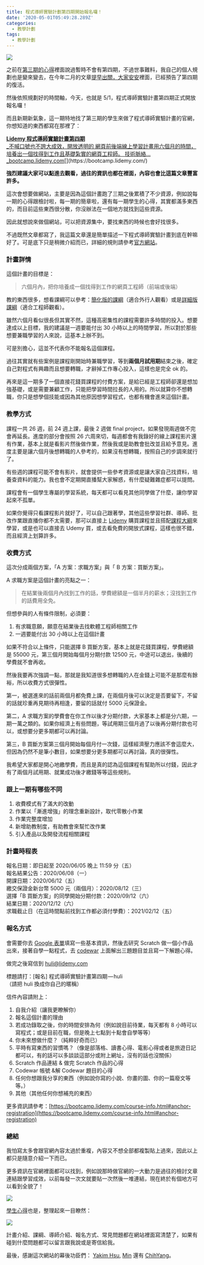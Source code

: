 ```yaml
---
title: 程式導師實驗計劃第四期開始報名囉！
date: '2020-05-01T05:49:28.289Z'
categories:
  - 教學計劃
tags:
  - 教學計劃
---
```


![](/img/lidemy-mentor-program-4th-39f58a00067c/0__XSsBHNBIe02MwNtz.png)

之前在[第三期的心得](https://medium.com/@hulitw/mentor-program-3rd-result-df178bb55f4)裡面說過暫時不會有第四期，不過世事難料，我自己的個人規劃也是變來變去，在今年二月的文章[提早出關，大家安安](https://medium.com/@hulitw/i-failed-9386c6b0a681)裡面，已經預告了第四期的復活。

然後依照規劃好的時間軸，今天，也就是 5/1，程式導師實驗計畫第四期正式開放報名囉！

而且新期新氣象，這一期特地找了第三期的學生來做了程式導師實驗計畫的官網，你想知道的東西都寫在那裡了：

[**Lidemy 程式導師實驗計畫第四期**  
_不喊口號也不誇大成效，開放透明的 網頁前後端線上學習計畫用六個月的時間，培養出一個找得到工作且基礎紮實的網頁工程師。 技術脈絡…_bootcamp.lidemy.com](https://bootcamp.lidemy.com/ "https://bootcamp.lidemy.com/")[](https://bootcamp.lidemy.com/)

**強烈建議大家可以點進去觀看，過往的資訊也都在裡面，內容也會比這篇文章豐富許多。**

這次會想要做網站，主要是因為這個計畫跑了三期之後累積了不少資源，例如說每一期的心得跟檢討啦，每一期的簡章啦，還有每一期學生的心得，其實都滿多東西的，而目前這些東西很分散，你沒辦法在一個地方就找到這些資源。

因此就想說來做個網站，可以把資源集中，要找東西的時候也會好找很多。

不過既然文章都寫了，我這篇文章還是簡單描述一下程式導師實驗計畫到底在幹嘛好了。可是底下只是稍微介紹而已，詳細的規則請參考[官方網站](https://bootcamp.lidemy.com/)。

### 計畫詳情

這個計畫的目標是：

> 六個月內，把你培養成一個找得到工作的網頁工程師（前端或後端）

教的東西很多，想看課綱可以參考：[簡化版的課綱](https://bootcamp.lidemy.com/syllabus.html)（適合外行人觀看）或是[詳細版課綱](https://github.com/Lidemy/mentor-program-4th)（適合工程師觀看）。

雖然六個月看似很長但其實不然，這種高密集性的課程需要許多時間的投入。想要達成以上目標，我的建議是一週要能付出 30 小時以上的時間學習，所以對於那些想要兼職學習的人來說，這基本上辦不到。

可是別擔心，這並不代表你不能報名這個課程。

過往其實就有些案例是課程剛開始時兼職學習，等到**兩個月試用期**結束之後，確定自己對程式有興趣而且想要轉職，才辭掉工作專心投入，這樣也是完全 ok 的。

再來是這一期多了一個直接花錢買課程的付費方案，是給已經是工程師卻還是想加強基礎，或是需要兼顧工作，只能把學習時間拉長的人用的。所以就算你不想轉職，你只是想學個技能或因為其他原因想學習程式，也都有機會進來這個計畫。

### 教學方式

課程一共 26 週，前 24 週上課，最後 2 週做 final project，如果發現兩週做不完會再延長。進度的部分會按照 26 六周來切，每週都會有我錄好的線上課程影片還有作業，基本上就是看影片然後做作業，然後我或是助教會批改並且給予意見。進度主要是讓六個月後想轉職的人參考的，如果沒有想轉職，按照自己的步調來就行了。

有些週的課程可能不會有影片，就會提供一些參考資源或是讓大家自己找資料，培養查資料的能力。我也會不定期開直播幫大家解惑，有什麼疑難雜症都可以提問。

課程會有一個學生專屬的學習系統，每天都可以看見其他同學做了什麼，讓你學習起來不孤單。

如果你覺得只看課程影片就好了，可以自己跟著學，其他這些學習社群、導師、批改作業跟直播你都不太需要，那可以直接上 [Lidemy](https://lidemy.com/) 購買課程並且搭配[課程大綱](https://github.com/Lidemy/mentor-program-4th)來學習，或是也可以直接去 Udemy 買，或去看免費的開放式課程，這樣也很不錯，而且經濟上划算許多。

### 收費方式

這次分成兩個方案，「A 方案：求職方案」與「 B 方案：買斷方案」。

A 求職方案是這個計畫的亮點之一：

> 在結業後兩個月內找到工作的話，學費總額是一個半月的薪水；沒找到工作的話費用全免。

但想參與的人有條件限制，必須要：

1.  有求職意願，願意在結業後去找軟體工程師相關工作
2.  一週要能付出 30 小時以上在這個計畫

如果不符合以上條件，只能選擇 B 買斷方案，基本上就是花錢買課程，學費總額是 55000 元，第三個月開始每個月分期付款 12500 元，中途可以退出，後續的學費就不會再收。

然後我要再次強調一點，那就是我知道很多想轉職的人在金錢上可能不是那麼有餘裕，所以收費方式很彈性。

第一，被選進來的話前兩個月都免費上課，在兩個月後可以決定是否要留下，不留的話就珍重再見期待再相逢，要留的話就付 5000 元保證金。

第二，A 求職方案的學費會在你工作以後才分期付款，大家基本上都是分六期，一期一萬之類的。如果你經濟上有些問題，等試用期三個月過了以後再分期付款也可以，或想要分更多期都可以再討論。

第三，B 買斷方案第三個月開始每個月付一次錢，這樣經濟壓力應該不會這麼大，但因為仍然不是筆小數目，如果想要分更多期都可以再討論，真的很彈性。

我希望大家都是開心地繳學費，而且是真的認為這個課程有幫助所以付錢，因此才有了兩個月試用期、就業成功後才繳錢等等這些規則。

### 跟上一期有哪些不同

1.  收費模式有了滿大的改動
2.  作業以「漸進增強」的理念重新設計，取代零散小作業
3.  作業完整度增加
4.  新增助教制度，有助教會來幫忙改作業
5.  引入產品以及開發流程相關課程

### 計畫時程表

報名日期：即日起至 2020/06/05 晚上 11:59 分（五）  
報名結果公告：2020/06/08（一）  
開課日期：2020/06/12（五）  
繳交保證金新台幣 5000 元（兩個月）：2020/08/12（三）  
選擇「B 買斷方案」的同學開始分期付款：2020/09/12（六）  
結業日期：2020/12/12（六）  
求職截止日（在這時間點前找到工作都必須付學費）：2021/02/12（五）

### 報名方式

會需要你去 [Google 表單](https://forms.gle/JqCqJHHyd7U2KHBv9)填寫一些基本資訊，然後去研究 Scratch 做一個小作品出來，接著自學一點程式，去 [codewar](https://github.com/Lidemy/mentor-program/blob/master/codewar.md) 上面解出三題題目並且寫一下解題心得。

做完之後寫信到 huli@lidemy.com

標題請打：\[報名\] 程式導師實驗計畫第四期 — huli  
（請把 huli 換成你自己的暱稱）

信件內容請附上：

1.  自我介紹（讓我更瞭解你）
2.  報名這個計畫的理由
3.  若成功錄取之後，你的時間安排為何（例如說目前待業，每天都有 8 小時可以寫程式；或是目前在職，但是晚上七點到十點會自學等等）
4.  你未來想做什麼？（純粹好奇而已）
5.  平時有寫東西的習慣嗎？（像是部落格、讀書心得、電影心得或者是旅遊日記都可以，有的話可以多談談這部分或附上網址，沒有的話也沒關係）
6.  Scratch 作品連結 & 做完 Scratch 作品的心得
7.  Codewar 帳號 &解 Codewar 題目的心得
8.  任何你想跟我分享的東西（例如說你寫的小說、你畫的圖、你的一篇廢文等等。）
9.  其他（其他任何你想補充的東西）

更多資訊請參考：[https://bootcamp.lidemy.com/course-info.html#anchor-registration](https://bootcamp.lidemy.com/course-info.html#anchor-registration)

### 總結

我怕寫太多會跟官網內容太過於重複，內容又不想全部都複製貼上過來，因此以上都只是隨意介紹一下而已。

更多資訊在官網裡面都可以找到，例如說那時做官網的一大動力是過往的檢討文章連結跟學習成效，以前每發一次文就要貼一次然後一堆連結，現在終於有個地方可以看到全貌了！

![](/img/lidemy-mentor-program-4th-39f58a00067c/1__PPNKt4NjYTs7GJGDKauafg.png)

[學生心得](https://bootcamp.lidemy.com/achievement.html#anchor-experience)也是，整理起來一目瞭然：

![](/img/lidemy-mentor-program-4th-39f58a00067c/1__ajH9Vr9IVl2xiTclm4Prdg.png)

計畫介紹、課綱、導師介紹、報名方式、常見問題都在網站裡面寫清楚了，如果有碰到什麼問題都可以留言跟我說或是寄信給我。

最後，感謝這次網站的幕後功臣們： [Yakim Hsu](https://medium.com/u/1b8faea10a91), [Min](https://medium.com/u/c7713dd3b6f6) 還有 [ChihYang](https://chihyang41.github.io/)。